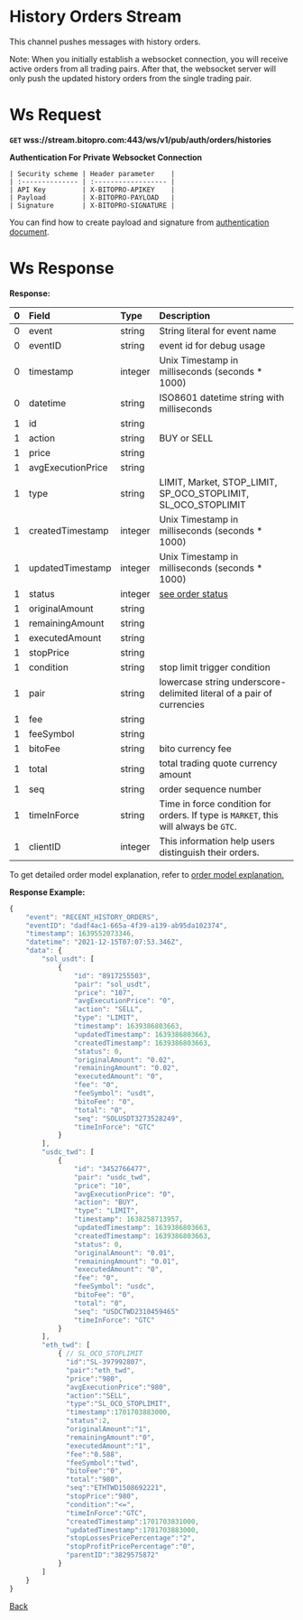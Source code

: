# History Orders Stream
This channel pushes messages with history orders.

Note: When you initially establish a websocket connection, you will receive active orders from all trading pairs. After that, the websocket server will only push the updated history orders from the single trading pair.

# Ws Request

**`GET` wss://stream.bitopro.com:443/ws/v1/pub/auth/orders/histories**

**Authentication For Private Websocket Connection**

    | Security scheme | Header parameter    |
    | :-------------- | :------------------ |
    | API Key         | X-BITOPRO-APIKEY    |
    | Payload         | X-BITOPRO-PAYLOAD   |
    | Signature       | X-BITOPRO-SIGNATURE |
You can find how to create payload and signature from [authentication document](../../README.md#api-security-protocol).

# Ws Response

**Response:**

| 0    | Field             | Type    | Description                                                                         |
| :--- | :---------------- | :------ | :---------------------------------------------------------------------------------- |
| 0    | event             | string  | String literal for event name                                                       |
| 0    | eventID           | string  | event id for debug usage |
| 0    | timestamp         | integer | Unix Timestamp in milliseconds (seconds * 1000)                                     |
| 0    | datetime          | string  | ISO8601 datetime string with milliseconds                                           |
| 1    | id                | string  |                                                                                     |
| 1    | action            | string  | BUY or SELL                                                                         |
| 1    | price             | string  |                                                                                     |
| 1    | avgExecutionPrice | string  |                                                                                     |
| 1    | type              | string  | LIMIT, Market, STOP_LIMIT, SP_OCO_STOPLIMIT, SL_OCO_STOPLIMIT                                                        |
| 1    | createdTimestamp  | integer | Unix Timestamp in milliseconds (seconds * 1000)                                     |
| 1    | updatedTimestamp  | integer | Unix Timestamp in milliseconds (seconds * 1000)                                     |
| 1    | status            | integer | [see order status](../../model.md#order-status-explanation)                                      |
| 1    | originalAmount    | string  |                                                                                     |
| 1    | remainingAmount   | string  |                                                                                     |
| 1    | executedAmount    | string  |                                                                                     |
| 1    | stopPrice         | string  |                                                                                     |
| 1    | condition         | string  | stop limit trigger condition                                                        |
| 1    | pair              | string  | lowercase string underscore-delimited literal of a pair of currencies               |
| 1    | fee               | string  |                                                                                     |
| 1    | feeSymbol         | string  |                                                                                     |
| 1    | bitoFee           | string  | bito currency fee                                                                   |
| 1    | total             | string  | total trading quote currency amount                                                 |
| 1    | seq               | string  | order sequence number                                                               |
| 1    | timeInForce       | string  | Time in force condition for orders. If type is `MARKET`, this will always be `GTC`. | `GTC` | `GTC`, `POST_ONLY` | POST_ONLY |
| 1    | clientID          | integer | This information help users distinguish their orders.                               |
 
To get detailed order model explanation, refer to [order model explanation.](../../../model.md#order-model-explanation)

**Response Example:**

```javascript
{
    "event": "RECENT_HISTORY_ORDERS",
    "eventID": "dadf4ac1-665a-4f39-a139-ab95da102374",
    "timestamp": 1639552073346,
    "datetime": "2021-12-15T07:07:53.346Z",
    "data": {
        "sol_usdt": [
            {
                "id": "8917255503",
                "pair": "sol_usdt",
                "price": "107",
                "avgExecutionPrice": "0",
                "action": "SELL",
                "type": "LIMIT",
                "timestamp": 1639386803663,
                "updatedTimestamp": 1639386803663,
                "createdTimestamp": 1639386803663,
                "status": 0,
                "originalAmount": "0.02",
                "remainingAmount": "0.02",
                "executedAmount": "0",
                "fee": "0",
                "feeSymbol": "usdt",
                "bitoFee": "0",
                "total": "0",
                "seq": "SOLUSDT3273528249",
                "timeInForce": "GTC"
            }
        ],
        "usdc_twd": [
            {
                "id": "3452766477",
                "pair": "usdc_twd",
                "price": "10",
                "avgExecutionPrice": "0",
                "action": "BUY",
                "type": "LIMIT",
                "timestamp": 1638258713957,
                "updatedTimestamp": 1639386803663,
                "createdTimestamp": 1639386803663,
                "status": 0,
                "originalAmount": "0.01",
                "remainingAmount": "0.01",
                "executedAmount": "0",
                "fee": "0",
                "feeSymbol": "usdc",
                "bitoFee": "0",
                "total": "0",
                "seq": "USDCTWD2310459465"
                "timeInForce": "GTC"
            }
        ],
        "eth_twd": [
            { // SL_OCO_STOPLIMIT
              "id":"SL-397992807",
              "pair":"eth_twd",
              "price":"980",
              "avgExecutionPrice":"980",
              "action":"SELL",
              "type":"SL_OCO_STOPLIMIT",
              "timestamp":1701703883000,
              "status":2,
              "originalAmount":"1",
              "remainingAmount":"0",
              "executedAmount":"1",
              "fee":"0.588",
              "feeSymbol":"twd",
              "bitoFee":"0",
              "total":"980",
              "seq":"ETHTWD1508692221",
              "stopPrice":"980",
              "condition":"<=",
              "timeInForce":"GTC",
              "createdTimestamp":1701703831000,
              "updatedTimestamp":1701703883000,
              "stopLossesPricePercentage":"2",
              "stopProfitPricePercentage":"0",
              "parentID":"3829575872"
            }
        ]
    }
}
```
[Back](README.md)
